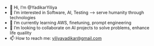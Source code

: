 - 👋 Hi, I’m @YadikarYiliya
- 👀 I’m interested in Software, AI, Testing --> serve humanity through technologies
- 🌱 I’m currently learning AWS, finetuning, prompt engineering
- 💞️ I’m looking to collaborate on AI projects to solve problems, enhance life quaility
- 📫 How to reach me: yiliyayadikar@gmail.com
